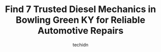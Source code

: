 ---
layout: ampstory
image: https://images.unsplash.com/photo-1576933694662-fd6790fe98e9?ixlib=rb-4.0.3&ixid=MnwxMjA3fDB8MHxwaG90by1wYWdlfHx8fGVufDB8fHx8&auto=format&fit=crop&w=640&h=853&q=80
author: techidn
featured: false
description: Looking for reliable and skilled Diesel Mechanic in Bowling Green KY, USA? Your search ends here with the 7 best Diesel Mechanic in town. With their expertise and commitment to delivering ex
title: Find 7 Trusted Diesel Mechanics in Bowling Green KY for Reliable Automotive Repairs
cover:
   title: Find 7 Trusted Diesel Mechanics in Bowling Green KY for Reliable Automotive Repairs
   subtitle: Rickpate
   background: https://images.unsplash.com/photo-1576933694662-fd6790fe98e9?ixlib=rb-4.0.3&ixid=MnwxMjA3fDB8MHxwaG90by1wYWdlfHx8fGVufDB8fHx8&auto=format&fit=crop&w=640&h=853&q=80

pages: 
 - layout: thirds
   top: <h1>#1 Larco Commercial Truck Repair</h1>
   bottom: "<p>I had just had my motor rebuilt in my KW W-900L and came out of Arkansas headed to Bowling Green, KY. We got there and truck got really sluggish and we lost all boost on </p>"
   background: https://www.knot35.com/toplist/wp-content/uploads/2023/06/best-diesel-mechanic-1-in-bowling-green-ky-1685841079.jpeg
   backgroundblur: true
 - layout: thirds
   top: <h1>#2 Dwight Embrys Garage Inc</h1>
   bottom: "<p>252 Porter Pike, Bowling Green, KY 42101, United States</p>"
   background: https://www.knot35.com/toplist/wp-content/uploads/2023/06/best-diesel-mechanic-2-in-bowling-green-ky-1685841080.jpeg
   cta:
      link: https://www.knot35.com/toplist/find-7-trusted-diesel-mechanics-in-bowling-green-ky-for-reliable-automotive-repairs/
      text: Find 7 Trusted Diesel Mechanics in Bowling Green KY for Reliable Automotive Repairs
 - layout: thirds
   top: <h1>#3 Commercial Tire Center dba CTC Trucking</h1>
   bottom: "<p>3094 Industrial Dr, Bowling Green, KY 42101, United States</p>"
   background: https://www.knot35.com/toplist/wp-content/uploads/2023/06/best-diesel-mechanic-3-in-bowling-green-ky-1685841081.jpeg
   cta:
      link: https://www.knot35.com/toplist/find-7-trusted-diesel-mechanics-in-bowling-green-ky-for-reliable-automotive-repairs/
      text: Find 7 Trusted Diesel Mechanics in Bowling Green KY for Reliable Automotive Repairs
 - layout: thirds
   top: <h1>#4 Clarke Power Services, Inc.</h1>
   bottom: "<p>4680 Louisville Rd, Bowling Green, KY 42101, United States</p>"
   background: https://images.unsplash.com/photo-1533998839656-76f5e4b2bccb?ixlib=rb-4.0.3&ixid=MnwxMjA3fDB8MHxwaG90by1wYWdlfHx8fGVufDB8fHx8&auto=format&fit=crop&w=640&h=853&q=80
   cta:
      link: https://www.knot35.com/toplist/find-7-trusted-diesel-mechanics-in-bowling-green-ky-for-reliable-automotive-repairs/
      text: Find 7 Trusted Diesel Mechanics in Bowling Green KY for Reliable Automotive Repairs
 - layout: thirds
   top: <h1>#5 TAZ Diesel Repair Shop and Truck Wash</h1>
   bottom: "<p>6318 Taz Court, Bowling Green, KY 42101, United States</p>"
   background: https://images.unsplash.com/photo-1604871000636-074fa5117945?ixlib=rb-4.0.3&ixid=MnwxMjA3fDB8MHxwaG90by1wYWdlfHx8fGVufDB8fHx8&auto=format&fit=crop&w=640&h=853&q=80
   cta:
      link: https://www.knot35.com/toplist/find-7-trusted-diesel-mechanics-in-bowling-green-ky-for-reliable-automotive-repairs/
      text: Find 7 Trusted Diesel Mechanics in Bowling Green KY for Reliable Automotive Repairs
 - layout: thirds
   top: <h1>#6 A & J Mobile Repair Corp</h1>
   bottom: "<p>2480 Russellville Rd, Bowling Green, KY 42101, United States</p>"
   background: https://images.unsplash.com/photo-1553949345-eb786bb3f7ba?ixlib=rb-4.0.3&ixid=MnwxMjA3fDB8MHxwaG90by1wYWdlfHx8fGVufDB8fHx8&auto=format&fit=crop&w=640&h=853&q=80
   cta:
      link: https://www.knot35.com/toplist/find-7-trusted-diesel-mechanics-in-bowling-green-ky-for-reliable-automotive-repairs/
      text: Find 7 Trusted Diesel Mechanics in Bowling Green KY for Reliable Automotive Repairs
 - layout: thirds
   top: <h1>#7 Merdzic Truck Center</h1>
   bottom: "<p>3100 Industrial Dr, Bowling Green, KY 42101, United States</p>"
   background: https://images.unsplash.com/photo-1531169509526-f8f1fdaa4a67?ixlib=rb-4.0.3&ixid=MnwxMjA3fDB8MHxwaG90by1wYWdlfHx8fGVufDB8fHx8&auto=format&fit=crop&w=640&h=853&q=80
   cta:
      link: https://www.knot35.com/toplist/find-7-trusted-diesel-mechanics-in-bowling-green-ky-for-reliable-automotive-repairs/
      text: Find 7 Trusted Diesel Mechanics in Bowling Green KY for Reliable Automotive Repairs
 - layout: thirds
   middle: Continue reading...
   background: https://images.unsplash.com/photo-1618005182384-a83a8bd57fbe?ixlib=rb-4.0.3&ixid=MnwxMjA3fDB8MHxwaG90by1wYWdlfHx8fGVufDB8fHx8&auto=format&fit=crop&w=640&h=853&q=80
   cta:
      link: https://www.knot35.com/toplist/find-7-trusted-diesel-mechanics-in-bowling-green-ky-for-reliable-automotive-repairs/
      text: Find 7 Trusted Diesel Mechanics in Bowling Green KY for Reliable Automotive Repairs
      
---